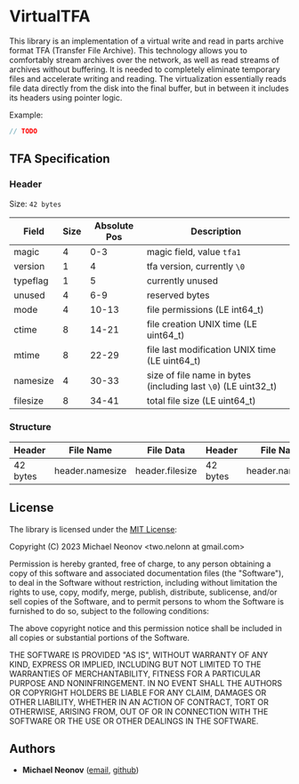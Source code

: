 # VirtualTFA

This library is an implementation of a virtual write and read in parts archive format TFA (Transfer File Archive). This technology allows you to comfortably stream archives over the network, as well as read streams of archives without buffering. It is needed to completely eliminate temporary files and accelerate writing and reading. The virtualization essentially reads file data directly from the disk into the final buffer, but in between it includes its headers using pointer logic.

Example:

```c
// TODO
```


## TFA Specification

### Header

Size: `42 bytes`

| Field    | Size | Absolute Pos | Description                                                    |
|----------|------|--------------|----------------------------------------------------------------|
| magic    | 4    | 0-3          | magic field, value `tfa1`                                      |
| version  | 1    | 4            | tfa version, currently `\0`                                    |
| typeflag | 1    | 5            | currently unused                                               |
| unused   | 4    | 6-9          | reserved bytes                                                 |
| mode     | 4    | 10-13        | file permissions (LE int64_t)                                  |
| ctime    | 8    | 14-21        | file creation UNIX time (LE uint64_t)                          |
| mtime    | 8    | 22-29        | file last modification UNIX time (LE uint64_t)                 |
| namesize | 4    | 30-33        | size of file name in bytes (including last `\0`) (LE uint32_t) |
| filesize | 8    | 34-41        | total file size (LE uint64_t)                                  |

### Structure

| Header   | File Name       | File Data       | Header   | File Name         |     |
|----------|-----------------|-----------------|----------|-------------------|-----|
| 42 bytes | header.namesize | header.filesize | 42 bytes | header.namesize | ... |


## License

The library is licensed under the [MIT License](https://opensource.org/license/mit/):

Copyright (C) 2023 Michael Neonov <two.nelonn at gmail.com>

Permission is hereby granted, free of charge, to any person obtaining a copy
of this software and associated documentation files (the "Software"), to deal
in the Software without restriction, including without limitation the rights
to use, copy, modify, merge, publish, distribute, sublicense, and/or sell
copies of the Software, and to permit persons to whom the Software is
furnished to do so, subject to the following conditions:

The above copyright notice and this permission notice shall be included in all
copies or substantial portions of the Software.

THE SOFTWARE IS PROVIDED "AS IS", WITHOUT WARRANTY OF ANY KIND, EXPRESS OR
IMPLIED, INCLUDING BUT NOT LIMITED TO THE WARRANTIES OF MERCHANTABILITY,
FITNESS FOR A PARTICULAR PURPOSE AND NONINFRINGEMENT. IN NO EVENT SHALL THE
AUTHORS OR COPYRIGHT HOLDERS BE LIABLE FOR ANY CLAIM, DAMAGES OR OTHER
LIABILITY, WHETHER IN AN ACTION OF CONTRACT, TORT OR OTHERWISE, ARISING FROM,
OUT OF OR IN CONNECTION WITH THE SOFTWARE OR THE USE OR OTHER DEALINGS IN THE
SOFTWARE.

## Authors

- **Michael Neonov** ([email](mailto:two.nelonn@gmail.com), [github](https://github.com/Nelonn))
